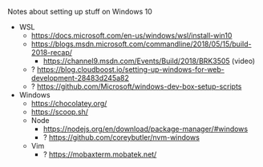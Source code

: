 Notes about setting up stuff on Windows 10


- WSL
  - https://docs.microsoft.com/en-us/windows/wsl/install-win10
  - https://blogs.msdn.microsoft.com/commandline/2018/05/15/build-2018-recap/
    - https://channel9.msdn.com/Events/Build/2018/BRK3505 (video)
  - ? https://blog.cloudboost.io/setting-up-windows-for-web-development-28483d245a82
  - ? https://github.com/Microsoft/windows-dev-box-setup-scripts
- Windows
  - https://chocolatey.org/
  - https://scoop.sh/
  - Node
    - https://nodejs.org/en/download/package-manager/#windows
    - ? https://github.com/coreybutler/nvm-windows
  - Vim
    - ? https://mobaxterm.mobatek.net/
